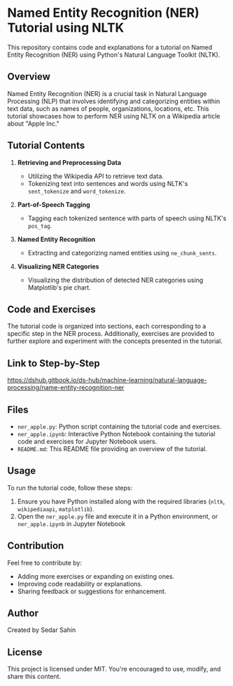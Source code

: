 # Named Entity Recognition (NER) Tutorial using NLTK

This repository contains code and explanations for a tutorial on Named Entity Recognition (NER) using Python's Natural Language Toolkit (NLTK).

## Overview

Named Entity Recognition (NER) is a crucial task in Natural Language Processing (NLP) that involves identifying and categorizing entities within 
text data, such as names of people, organizations, locations, etc. This tutorial showcases how to perform NER using NLTK on a Wikipedia article about "Apple Inc."

## Tutorial Contents

1. **Retrieving and Preprocessing Data**
   - Utilizing the Wikipedia API to retrieve text data.
   - Tokenizing text into sentences and words using NLTK's `sent_tokenize` and `word_tokenize`.

2. **Part-of-Speech Tagging**
   - Tagging each tokenized sentence with parts of speech using NLTK's `pos_tag`.

3. **Named Entity Recognition**
   - Extracting and categorizing named entities using `ne_chunk_sents`.

4. **Visualizing NER Categories**
   - Visualizing the distribution of detected NER categories using Matplotlib's pie chart.

## Code and Exercises

The tutorial code is organized into sections, each corresponding to a specific step in the NER process. 
Additionally, exercises are provided to further explore and experiment with the concepts presented in the tutorial.

## Link to Step-by-Step

https://dshub.gitbook.io/ds-hub/machine-learning/natural-language-processing/name-entity-recognition-ner


## Files

- `ner_apple.py`: Python script containing the tutorial code and exercises.
- `ner_apple.ipynb`: Interactive Python Notebook containing the tutorial code and exercises for Jupyter Notebook users.
- `README.md`: This README file providing an overview of the tutorial.

## Usage

To run the tutorial code, follow these steps:

1. Ensure you have Python installed along with the required libraries (`nltk`, `wikipediaapi`, `matplotlib`).
2. Open the `ner_apple.py` file and execute it in a Python environment, or `ner_apple.ipynb` in Jupyter Notebook


## Contribution

Feel free to contribute by:
- Adding more exercises or expanding on existing ones.
- Improving code readability or explanations.
- Sharing feedback or suggestions for enhancement.

## Author

Created by Sedar Sahin

## License

This project is licensed under MIT. You're encouraged to use, modify, and share this content.
